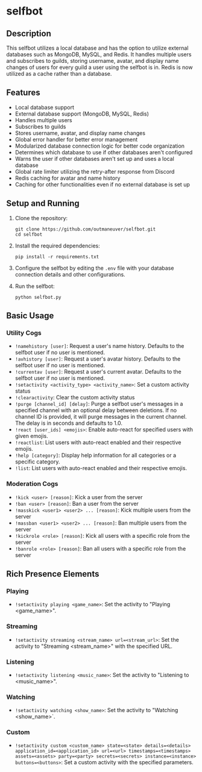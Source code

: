 # selfbot

## Description

This selfbot utilizes a local database and has the option to utilize external databases such as MongoDB, MySQL, and Redis. It handles multiple users and subscribes to guilds, storing username, avatar, and display name changes of users for every guild a user using the selfbot is in. Redis is now utilized as a cache rather than a database.

## Features

- Local database support
- External database support (MongoDB, MySQL, Redis)
- Handles multiple users
- Subscribes to guilds
- Stores username, avatar, and display name changes
- Global error handler for better error management
- Modularized database connection logic for better code organization
- Determines which database to use if other databases aren't configured
- Warns the user if other databases aren't set up and uses a local database
- Global rate limiter utilizing the retry-after response from Discord
- Redis caching for avatar and name history
- Caching for other functionalities even if no external database is set up

## Setup and Running

1. Clone the repository:
   ```
   git clone https://github.com/outmaneuver/selfbot.git
   cd selfbot
   ```

2. Install the required dependencies:
   ```
   pip install -r requirements.txt
   ```

3. Configure the selfbot by editing the `.env` file with your database connection details and other configurations.

4. Run the selfbot:
   ```
   python selfbot.py
   ```

## Basic Usage

### Utility Cogs

- `!namehistory [user]`: Request a user's name history. Defaults to the selfbot user if no user is mentioned.
- `!avhistory [user]`: Request a user's avatar history. Defaults to the selfbot user if no user is mentioned.
- `!currentav [user]`: Request a user's current avatar. Defaults to the selfbot user if no user is mentioned.
- `!setactivity <activity_type> <activity_name>`: Set a custom activity status
- `!clearactivity`: Clear the custom activity status
- `!purge [channel_id] [delay]`: Purge a selfbot user's messages in a specified channel with an optional delay between deletions. If no channel ID is provided, it will purge messages in the current channel. The delay is in seconds and defaults to 1.0.
- `!react [user_ids] <emojis>`: Enable auto-react for specified users with given emojis.
- `!reactlist`: List users with auto-react enabled and their respective emojis.
- `!help [category]`: Display help information for all categories or a specific category.
- `!list`: List users with auto-react enabled and their respective emojis.

### Moderation Cogs

- `!kick <user> [reason]`: Kick a user from the server
- `!ban <user> [reason]`: Ban a user from the server
- `!masskick <user1> <user2> ... [reason]`: Kick multiple users from the server
- `!massban <user1> <user2> ... [reason]`: Ban multiple users from the server
- `!kickrole <role> [reason]`: Kick all users with a specific role from the server
- `!banrole <role> [reason]`: Ban all users with a specific role from the server

## Rich Presence Elements

### Playing

- `!setactivity playing <game_name>`: Set the activity to "Playing <game_name>".

### Streaming

- `!setactivity streaming <stream_name> url=<stream_url>`: Set the activity to "Streaming <stream_name>" with the specified URL.

### Listening

- `!setactivity listening <music_name>`: Set the activity to "Listening to <music_name>".

### Watching

- `!setactivity watching <show_name>`: Set the activity to "Watching <show_name>`.

### Custom

- `!setactivity custom <custom_name> state=<state> details=<details> application_id=<application_id> url=<url> timestamps=<timestamps> assets=<assets> party=<party> secrets=<secrets> instance=<instance> buttons=<buttons>`: Set a custom activity with the specified parameters.
